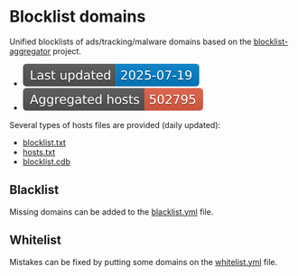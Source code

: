 # Blocklist domains

Unified blocklists of ads/tracking/malware domains based on the [blocklist-aggregator](https://github.com/dmachard/blocklist-aggregator) project.

* ![today](https://raw.githubusercontent.com/dmachard/blocklist-domains/data/badge_date.svg)
* ![total](https://raw.githubusercontent.com/dmachard/blocklist-domains/data/badge_total.svg)

Several types of hosts files are provided (daily updated):
- [blocklist.txt](https://raw.githubusercontent.com/dmachard/blocklist-domains/data/blocklist.txt)
- [hosts.txt](https://raw.githubusercontent.com/dmachard/blocklist-domains/data/hosts.txt)
- [blocklist.cdb](https://raw.githubusercontent.com/dmachard/blocklist-domains/data/blocklist.cdb)

## Blacklist

Missing domains can be added to the [blacklist.yml](https://github.com/dmachard/blocklist-domains/blob/main/blacklist.yml) file.

## Whitelist

Mistakes can be fixed by putting some domains on the [whitelist.yml](https://github.com/dmachard/blocklist-domains/blob/main/whitelist.yml) file.
